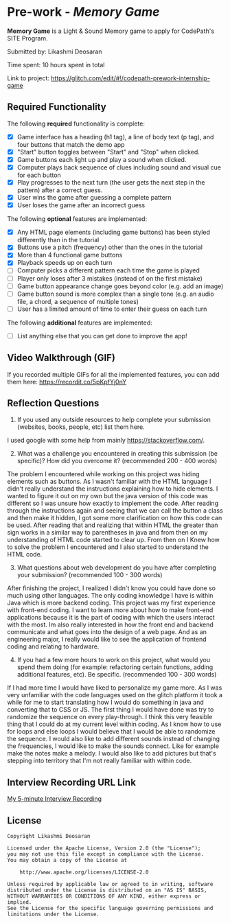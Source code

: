 # Pre-work - *Memory Game*

**Memory Game** is a Light & Sound Memory game to apply for CodePath's SITE Program. 

Submitted by: Likashmi Deosaran

Time spent: 10 hours spent in total

Link to project: https://glitch.com/edit/#!/codepath-prework-internship-game

## Required Functionality

The following **required** functionality is complete:

* [X] Game interface has a heading (h1 tag), a line of body text (p tag), and four buttons that match the demo app
* [X] "Start" button toggles between "Start" and "Stop" when clicked. 
* [X] Game buttons each light up and play a sound when clicked. 
* [X] Computer plays back sequence of clues including sound and visual cue for each button
* [X] Play progresses to the next turn (the user gets the next step in the pattern) after a correct guess. 
* [X] User wins the game after guessing a complete pattern
* [X] User loses the game after an incorrect guess

The following **optional** features are implemented:

* [X] Any HTML page elements (including game buttons) has been styled differently than in the tutorial
* [X] Buttons use a pitch (frequency) other than the ones in the tutorial
* [X] More than 4 functional game buttons
* [x] Playback speeds up on each turn
* [ ] Computer picks a different pattern each time the game is played
* [ ] Player only loses after 3 mistakes (instead of on the first mistake)
* [ ] Game button appearance change goes beyond color (e.g. add an image)
* [ ] Game button sound is more complex than a single tone (e.g. an audio file, a chord, a sequence of multiple tones)
* [ ] User has a limited amount of time to enter their guess on each turn

The following **additional** features are implemented:

- [ ] List anything else that you can get done to improve the app!

## Video Walkthrough (GIF)

If you recorded multiple GIFs for all the implemented features, you can add them here:
https://recordit.co/5pKpfYj0nY

## Reflection Questions
1. If you used any outside resources to help complete your submission (websites, books, people, etc) list them here. 

I used google with some help from mainly https://stackoverflow.com/.

2. What was a challenge you encountered in creating this submission (be specific)? How did you overcome it? (recommended 200 - 400 words) 

The problem I encountered while working on this project was hiding elements such as buttons. As I wasn't familiar with the HTML language I didn't really understand the instructions explaining how to hide elements. I wanted to figure it out on my own but the java version of this code was different so I was unsure how exactly to implement the code. After reading through the instructions again and seeing that we can call the button a class and then make it hidden, I got some more clarification on how this code can be used. After reading that and realizing that within HTML the greater than sign works in a similar way to parentheses in java and from then on my understanding of HTML code started to clear up. From then on I Knew how to solve the problem I encountered and I also started to understand the HTML code.

3. What questions about web development do you have after completing your submission? (recommended 100 - 300 words) 

After finishing the project, I realized I didn't know you could have done so much using other languages. The only coding knowledge I have is within Java which is more backend coding. This project was my first experience with front-end coding. I want to learn more about how to make front-end applications because it is the part of coding with which the users interact with the most. Im also really interested in how the front end and backend communicate and what goes into the design of a web page. And as an engineering major, I really would like to see the application of frontend coding and relating to hardware.

4. If you had a few more hours to work on this project, what would you spend them doing (for example: refactoring certain functions, adding additional features, etc). Be specific. (recommended 100 - 300 words) 

If I had more time I would have liked to personalize my game more. As I was very unfamiliar with the code languages used on the glitch platform it took a while for me to start translating how I would do something in java and converting that to CSS or JS. The first thing I would have done was try to randomize the sequence on every play-through. I think this very feasible thing that I could do at my current level within coding. As I know how to use for loops and else loops I would believe that I would be able to randomize the sequence. I would also like to add different sounds instead of changing the frequencies, I would like to make the sounds connect. Like for example make the notes make a melody. I would also like to add pictures but that's stepping into territory that I'm not really familiar with within code.



## Interview Recording URL Link

[My 5-minute Interview Recording](your-link-here)


## License

    Copyright Likashmi Deosaran

    Licensed under the Apache License, Version 2.0 (the "License");
    you may not use this file except in compliance with the License.
    You may obtain a copy of the License at

        http://www.apache.org/licenses/LICENSE-2.0

    Unless required by applicable law or agreed to in writing, software
    distributed under the License is distributed on an "AS IS" BASIS,
    WITHOUT WARRANTIES OR CONDITIONS OF ANY KIND, either express or implied.
    See the License for the specific language governing permissions and
    limitations under the License.
